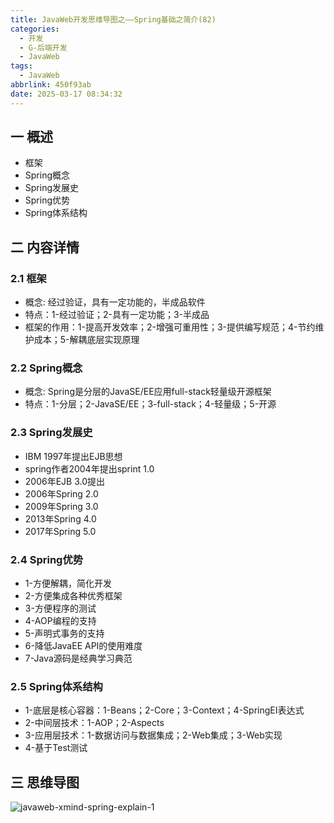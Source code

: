 ```yaml
---
title: JavaWeb开发思维导图之——Spring基础之简介(82)
categories:
  - 开发
  - G-后端开发
  - JavaWeb
tags:
  - JavaWeb
abbrlink: 450f93ab
date: 2025-03-17 08:34:32
---
```

## 一 概述

* 框架
* Spring概念
* Spring发展史
* Spring优势 
* Spring体系结构

<!--more-->

## 二 内容详情

### 2.1 框架

* 概念: 经过验证，具有一定功能的，半成品软件
* 特点：1-经过验证；2-具有一定功能；3-半成品
* 框架的作用：1-提高开发效率；2-增强可重用性；3-提供编写规范；4-节约维护成本；5-解耦底层实现原理

### 2.2 Spring概念

* 概念: Spring是分层的JavaSE/EE应用full-stack轻量级开源框架
* 特点：1-分层；2-JavaSE/EE；3-full-stack；4-轻量级；5-开源

### 2.3 Spring发展史

* IBM 1997年提出EJB思想
* spring作者2004年提出sprint 1.0
* 2006年EJB 3.0提出
* 2006年Spring 2.0
* 2009年Spring 3.0
* 2013年Spring 4.0
* 2017年Spring 5.0

### 2.4 Spring优势 

* 1-方便解耦，简化开发
* 2-方便集成各种优秀框架
* 3-方便程序的测试
* 4-AOP编程的支持
* 5-声明式事务的支持
* 6-降低JavaEE API的使用难度
* 7-Java源码是经典学习典范

### 2.5 Spring体系结构

* 1-底层是核心容器：1-Beans；2-Core；3-Context；4-SpringEI表达式
* 2-中间层技术：1-AOP；2-Aspects
* 3-应用层技术：1-数据访问与数据集成；2-Web集成；3-Web实现
* 4-基于Test测试

## 三 思维导图

![javaweb-xmind-spring-explain-1][1]



[1]:https://cdn.jsdelivr.net/gh/PGzxc/CDN/blog-java/javaweb-xmind-spring-explain-1.png